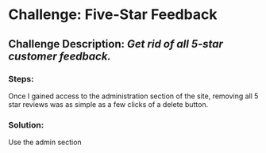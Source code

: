 # Challenge: Five-Star Feedback
## Challenge Description: *Get rid of all 5-star customer feedback.*

### Steps: 
Once I gained access to the administration section of the site, removing all 5 star reviews was as simple as a few clicks of a delete button.

### Solution:
Use the admin section
